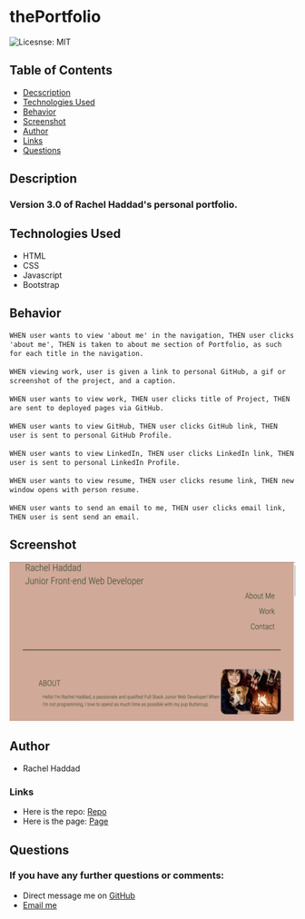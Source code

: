 # thePortfolio

![Licesnse: MIT](https://img.shields.io/badge/badge-MIT-blue)

## Table of Contents

- [Decscription](./README.md#description)
- [Technologies Used](./README.md#technologies-used)
- [Behavior](./README.md#behavior)
- [Screenshot](./README.md#screenshot)
- [Author](./README.md#author)
- [Links](./README.md#links)
- [Questions](./README.md#questions)

## Description

### Version 3.0 of Rachel Haddad's personal portfolio.

## Technologies Used

- HTML
- CSS
- Javascript
- Bootstrap

## Behavior

```
WHEN user wants to view 'about me' in the navigation, THEN user clicks 'about me', THEN is taken to about me section of Portfolio, as such for each title in the navigation.

WHEN viewing work, user is given a link to personal GitHub, a gif or screenshot of the project, and a caption.

WHEN user wants to view work, THEN user clicks title of Project, THEN are sent to deployed pages via GitHub.

WHEN user wants to view GitHub, THEN user clicks GitHub link, THEN user is sent to personal GitHub Profile.

WHEN user wants to view LinkedIn, THEN user clicks LinkedIn link, THEN user is sent to personal LinkedIn Profile.

WHEN user wants to view resume, THEN user clicks resume link, THEN new window opens with person resume.

WHEN user wants to send an email to me, THEN user clicks email link, THEN user is sent send an email.
```

## Screenshot

![Rachel's Portfolio](./assets/images/Screen%20Shot%202022-04-14%20at%202.58.24%20PM.png)

## Author

- Rachel Haddad

### Links

- Here is the repo: [Repo](https://github.com/buttercupsmom/thePortfolio)
- Here is the page: [Page](https://buttercupsmom.github.io/thePortfolio/)

## Questions

### If you have any further questions or comments:

- Direct message me on [GitHub](https://github.com/buttercupsmom)
- [Email me](mailto:yarkony.rachel@gmail.com)
